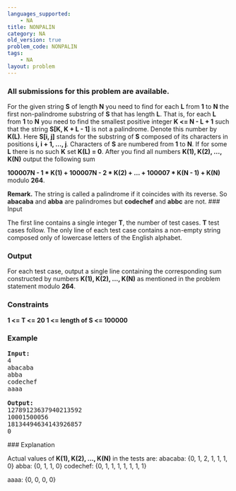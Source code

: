```yaml
---
languages_supported:
    - NA
title: NONPALIN
category: NA
old_version: true
problem_code: NONPALIN
tags:
    - NA
layout: problem
---
```

###  All submissions for this problem are available. 

For the given string **S** of length **N** you need to find for each **L** from **1** to **N** the first non-palindrome substring of **S** that has length **L**. That is, for each **L** from **1** to **N** you need to find the smallest positive integer **K <= N - L + 1** such that the string **S\[K, K + L - 1\]** is not a palindrome. Denote this number by **K(L)**. Here **S\[i, j\]** stands for the substring of **S** composed of its characters in positions **i, i + 1, ..., j**. Characters of **S** are numbered from **1** to **N**. If for some **L** there is no such **K** set **K(L) = 0**. After you find all numbers **K(1), K(2), ..., K(N)** output the following sum

 **100007N - 1 \* K(1) + 100007N - 2 \* K(2) + ... + 100007 \* K(N - 1) + K(N)**  
 modulo **264**. 

 **Remark.** The string is called a palindrome if it coincides with its reverse. So **abacaba** and **abba** are palindromes but **codechef** and **abbc** are not. ### Input

The first line contains a single integer **T**, the number of test cases. **T** test cases follow. The only line of each test case contains a non-empty string composed only of lowercase letters of the English alphabet.

### Output

For each test case, output a single line containing the corresponding sum constructed by numbers **K(1), K(2), ..., K(N)** as mentioned in the problem statement modulo **264**.

### Constraints

 **1 <= T <= 20 
 1 <= length of S <= 100000**

### Example

<pre><b>Input:</b>
4
abacaba
abba
codechef
aaaa

<b>Output:</b>
12789123637940213592
10001500056
18134494634143926857
0
</pre>### Explanation

Actual values of **K(1), K(2), ..., K(N)** in the tests are: 
abacaba: {0, 1, 2, 1, 1, 1, 0} 
abba: {0, 1, 1, 0} 
codechef: {0, 1, 1, 1, 1, 1, 1, 1}



aaaa: {0, 0, 0, 0}

